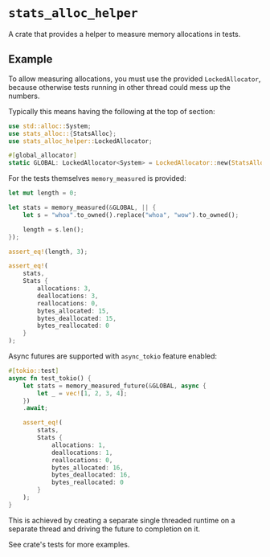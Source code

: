 # `stats_alloc_helper`

A crate that provides a helper to measure memory allocations in tests.

## Example

To allow measuring allocations, you must use the provided `LockedAllocator`,
because otherwise tests running in other thread could mess up the numbers.

Typically this means having the following at the top of section:

```rust
use std::alloc::System;
use stats_alloc::{StatsAlloc};
use stats_alloc_helper::LockedAllocator;

#[global_allocator]
static GLOBAL: LockedAllocator<System> = LockedAllocator::new(StatsAlloc::system());
```

For the tests themselves `memory_measured` is provided:

```rust
let mut length = 0;

let stats = memory_measured(&GLOBAL, || {
    let s = "whoa".to_owned().replace("whoa", "wow").to_owned();

    length = s.len();
});

assert_eq!(length, 3);

assert_eq!(
    stats,
    Stats {
        allocations: 3,
        deallocations: 3,
        reallocations: 0,
        bytes_allocated: 15,
        bytes_deallocated: 15,
        bytes_reallocated: 0
    }
);
```

Async futures are supported with `async_tokio` feature enabled:

```rust
#[tokio::test]
async fn test_tokio() {
    let stats = memory_measured_future(&GLOBAL, async {
        let _ = vec![1, 2, 3, 4];
    })
    .await;

    assert_eq!(
        stats,
        Stats {
            allocations: 1,
            deallocations: 1,
            reallocations: 0,
            bytes_allocated: 16,
            bytes_deallocated: 16,
            bytes_reallocated: 0
        }
    );
}
```

This is achieved by creating a separate single threaded runtime
on a separate thread and driving the future to completion on it.

See crate's tests for more examples.
